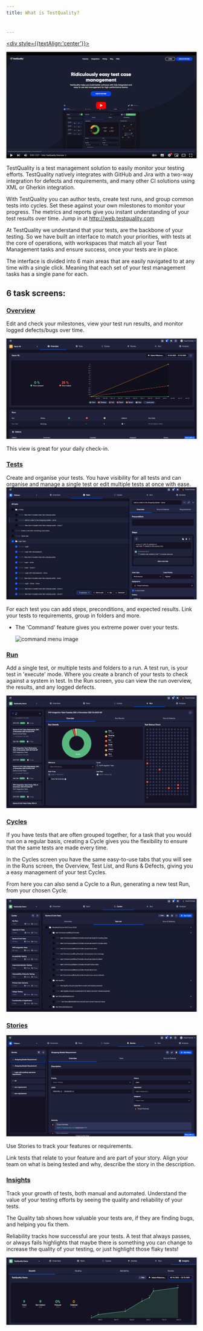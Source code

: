 ```yaml
---
title: What is TestQuality?


---
```


<a href="https://www.youtube.com/watch?v=x9TJeLVYB4Y"> <div style={{textAlign:'center'}}>

![image](img/img_66.png)

</div></a>




TestQuality is a test management solution to easily monitor your testing efforts. TestQuality natively integrates with GitHub and Jira with a two-way integration for defects and requirements, and many other CI solutions using XML or Gherkin integration. 

With TestQuality you can author tests, create test runs, and group common tests into cycles. Set these against your own milestones to monitor your progress. The metrics and reports give you instant understanding of your test results over time.
Jump in at http://web.testquality.com


At TestQuality we understand that your tests, are the backbone of your testing. So we have built an interface to match your priorities, with tests at the core of operations, with workspaces that match all your Test Management tasks and ensure success, once your tests are in place.


The interface is divided into 6 main areas that are easily navigated to at any time with a single click. Meaning that each set of your test management tasks has a single pane for each.
## 6 task screens:

### [Overview](overview.md)

Edit and check your milestones, view your test run results, and monitor logged defects/bugs over time.

![img_34.png](img/img2/img_34.png)



This view is great for your daily check-in.


### [Tests](tests.md)
Create and organise your tests. You have visibility for all tests and can organise and manage a single test or edit multiple tests at once with ease.
![img_26.png](img/img_26.png)

For each test you can add steps, preconditions, and expected results. Link your tests to requirements, group in folders and more.
* The 'Command' feature gives you extreme power over your tests.

  <img src="\img\Screens\command.png" alt="command menu image" width="500" class="center"/>

### [Run](run.md)
Add a single test, or multiple tests and folders to a run. A test run, is your test in 'execute' mode. Where you create a branch of your tests to check against a system in test.
In the Run screen, you can view the run overview, the results, and any logged defects.

![img_23.png](img/img_23.png)

### [Cycles](cycles.md)

If you have tests that are often grouped together, for a task that you would run on a regular basis, creating a Cycle gives you the flexibility to ensure that the same tests are made every time. 

In the Cycles screen you have the same easy-to-use tabs that you will see in the Runs screen, the Overview, Test List, and Runs & Defects, giving you a easy management of your test Cycles.

From here you can also send a Cycle to a Run, generating a new test Run, from your chosen Cycle. 

![img_24.png](img/img_24.png)

### [Stories](stories.md)

![img_36.png](img/img2/img_36.png)

Use Stories to track your features or requirements.

Link tests that relate to your feature and are part of your story. Align your team on what is being tested and why, describe the story in the description.



### [Insights](analyze.md)

Track your growth of tests, both manual and automated. Understand the value of your testing efforts by seeing the quality and reliability of your tests. 

The Quality tab shows how valuable your tests are, if they are finding bugs, and helping you fix them. 

Reliability tracks how successful are your tests. A test that always passes, or always fails highlights that maybe there is something you can change to increase the quality of your testing, or just highlight those flaky tests!


![img_15.png](img_15.png)
